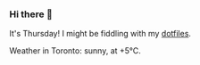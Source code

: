 ### Hi there :wave:

It's Thursday! I might be fiddling with my [dotfiles](https://github.com/bewuethr/dotfiles).

Weather in Toronto: sunny, at +5°C.
